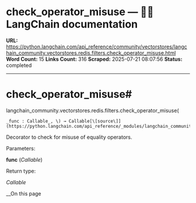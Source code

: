 # check_operator_misuse — 🦜🔗 LangChain  documentation

**URL:** https://python.langchain.com/api_reference/community/vectorstores/langchain_community.vectorstores.redis.filters.check_operator_misuse.html
**Word Count:** 15
**Links Count:** 316
**Scraped:** 2025-07-21 08:07:56
**Status:** completed

---

# check\_operator\_misuse\#

langchain\_community.vectorstores.redis.filters.check\_operator\_misuse\(

    _func : Callable_, \) → Callable[\[source\]](https://python.langchain.com/api_reference/_modules/langchain_community/vectorstores/redis/filters.html#check_operator_misuse)\#     

Decorator to check for misuse of equality operators.

Parameters:     

**func** \(_Callable_\)

Return type:     

_Callable_

__On this page